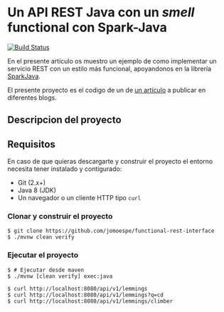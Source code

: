 Un API REST Java con un *smell* functional con Spark-Java
=========================================================

[![Build Status](https://travis-ci.org/jomoespe/functional-rest-service.svg?branch=master)](https://travis-ci.org/jomoespe/functional-rest-service)

En el presente artículo os muestro un ejemplo de como implementar un servicio REST con un estilo más funcional, apoyandonos en
la librería [SparkJava](http://sparkjava.com/).

El presente proyecto es el codigo de un de [un artículo](./article.md) a publicar en diferentes blogs.

## Descripcion del proyecto


## Requisitos

En caso de que quieras descargarte y construir el proyecto el entorno necesita tener instalado y contigurado:

  - Git (2.x+)
  - Java 8 (JDK)
  - Un navegador o un cliente HTTP tipo `curl`


### Clonar y construir el proyecto

    $ git clone https://github.com/jomoespe/functional-rest-interface
    $ ./mvnw clean verify


### Ejecutar el proyecto

    $ # Ejecutar desde maven
    $ ./mvnw [clean verify] exec:java
    
    $ curl http://localhost:8080/api/v1/lemmings
    $ curl http://localhost:8080/api/v1/lemmings?q=cd
    $ curl http://localhost:8080/api/v1/lemmings/climber



